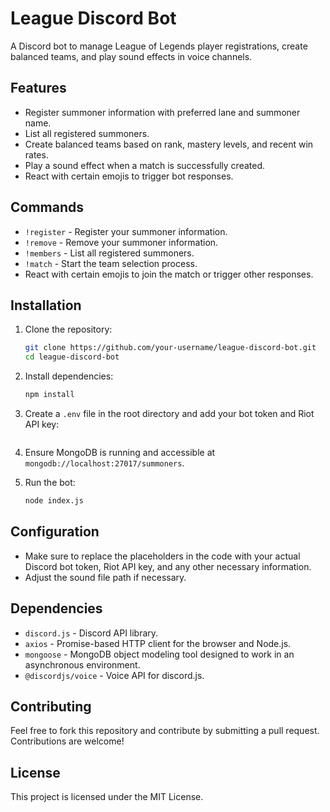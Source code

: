 # League Discord Bot

A Discord bot to manage League of Legends player registrations, create balanced teams, and play sound effects in voice channels.

## Features

- Register summoner information with preferred lane and summoner name.
- List all registered summoners.
- Create balanced teams based on rank, mastery levels, and recent win rates.
- Play a sound effect when a match is successfully created.
- React with certain emojis to trigger bot responses.

## Commands

- `!register` - Register your summoner information.
- `!remove` - Remove your summoner information.
- `!members` - List all registered summoners.
- `!match` - Start the team selection process.
- React with certain emojis to join the match or trigger other responses.

## Installation

1. Clone the repository:
    ```bash
    git clone https://github.com/your-username/league-discord-bot.git
    cd league-discord-bot
    ```

2. Install dependencies:
    ```bash
    npm install
    ```

3. Create a `.env` file in the root directory and add your bot token and Riot API key:
    ```env
    ```

4. Ensure MongoDB is running and accessible at `mongodb://localhost:27017/summoners`.

5. Run the bot:
    ```bash
    node index.js
    ```

## Configuration

- Make sure to replace the placeholders in the code with your actual Discord bot token, Riot API key, and any other necessary information.
- Adjust the sound file path if necessary.

## Dependencies

- `discord.js` - Discord API library.
- `axios` - Promise-based HTTP client for the browser and Node.js.
- `mongoose` - MongoDB object modeling tool designed to work in an asynchronous environment.
- `@discordjs/voice` - Voice API for discord.js.

## Contributing

Feel free to fork this repository and contribute by submitting a pull request. Contributions are welcome!

## License

This project is licensed under the MIT License.
